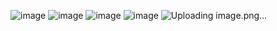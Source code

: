 ![image](https://github.com/user-attachments/assets/64c3e2c5-9922-40db-a14f-f28334eb300f)
![image](https://github.com/user-attachments/assets/94dbc4c7-1c75-453c-a4fb-fcb958c2fe35)
![image](https://github.com/user-attachments/assets/eb30a9bf-25ca-453e-b10f-cb1bedb11721)
![image](https://github.com/user-attachments/assets/daa7ff20-7196-40aa-9ea9-f58e75ff687f)
![Uploading image.png…]()
